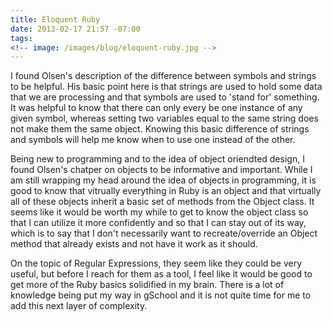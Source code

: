 ```yaml
---
title: Eloquent Ruby
date: 2013-02-17 21:57 -07:00
tags:
<!-- image: /images/blog/eloquent-ruby.jpg -->
---
```


I found Olsen's description of the difference between symbols and strings to be helpful.  His basic point here is that strings are used to hold some data that we are processing and that symbols are used to 'stand for' something.  It was helpful to know that there can only every be one instance of any given symbol, whereas setting two variables equal to the same string does not make them the same object.  Knowing this basic difference of strings and symbols will help me know when to use one instead of the other.

Being new to programming and to the idea of object oriendted design, I found Olsen's chatper on objects to be informative and important.  While I am still wrapping my head around the idea of objects in programming, it is good to know that vitrually everything in Ruby is an object and that virtually all of these objects inherit a basic set of methods from the Object class.  It seems like it would be worth my while to get to know the object class so that I can utilize it more confidently and so that I can stay out of its way, which is to say that I don't necessarily want to recreate/override an Object method that already exists and not have it work as it should.

On the topic of Regular Expressions, they seem like they could be very useful, but before I reach for them as a tool, I feel like it would be good to get more of the Ruby basics solidified in my brain.  There is a lot of knowledge being put my way in gSchool and it is not quite time for me to add this next layer of complexity.  
